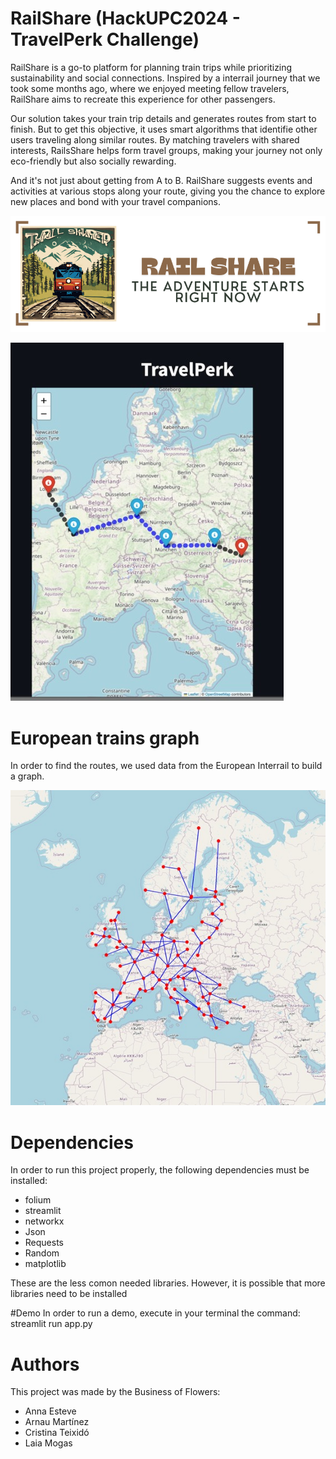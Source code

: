 # RailShare (HackUPC2024 - TravelPerk Challenge)

RailShare is a go-to platform for planning train trips while prioritizing sustainability and social connections. Inspired by a interrail journey that we took some months ago, where we enjoyed meeting fellow travelers, RailShare aims to recreate this experience for other passengers.

Our solution takes your train trip details and generates routes from start to finish. But to get this objective, it uses smart algorithms that identifie other users traveling along similar routes. By matching travelers with shared interests, RailsShare helps form travel groups, making your journey not only eco-friendly but also socially rewarding.

And it's not just about getting from A to B. RailShare suggests events and activities at various stops along your route, giving you the chance to explore new places and bond with your travel companions.

![Alt text](Images/railshare.png)


![Alt text](Images/demo.jpg)


# European trains graph
In order to find the routes, we used data from the European Interrail to build a graph.

![Alt text](Images/interrail.jpg)



# Dependencies
In order to run this project properly, the following dependencies must be installed:
  - folium
  - streamlit
  - networkx
  - Json
  - Requests
  - Random
  - matplotlib

These are the less comon needed libraries. However, it is possible that more libraries need to be installed

#Demo
In order to run a demo, execute in your terminal the command:
streamlit run app.py

# Authors
This project was made by the Business of Flowers:
- Anna Esteve
- Arnau Martínez
- Cristina Teixidó
- Laia Mogas

